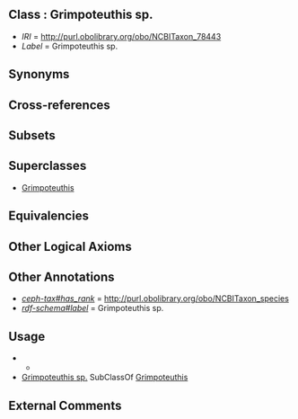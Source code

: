 
## Class : Grimpoteuthis sp.

 * *IRI* = http://purl.obolibrary.org/obo/NCBITaxon_78443
 * *Label* = Grimpoteuthis sp.

## Synonyms


## Cross-references


## Subsets


## Superclasses

 * [Grimpoteuthis](../../NCBITaxon/42/NCBITaxon_78442.md)

## Equivalencies


## Other Logical Axioms


## Other Annotations

 * *[ceph-tax#has_rank](../../ceph-tax#has/nk/ceph-tax#has_rank.md)* = http://purl.obolibrary.org/obo/NCBITaxon_species
 * *[rdf-schema#label](../../el/rdf-schema#label.md)* = Grimpoteuthis sp.

## Usage

 * -
 * [Grimpoteuthis sp.](../../NCBITaxon/43/NCBITaxon_78443.md) SubClassOf [Grimpoteuthis](../../NCBITaxon/42/NCBITaxon_78442.md)

## External Comments

